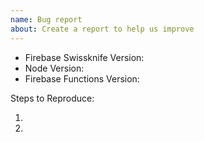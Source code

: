 ```yaml
---
name: Bug report
about: Create a report to help us improve
---
```


<!-- Please search for existing issues to avoid creating duplicates. -->

<!-- Use Help > Report Issue to prefill these. -->
- Firebase Swissknife Version:
- Node Version:
- Firebase Functions Version:

Steps to Reproduce:

1.
2.
